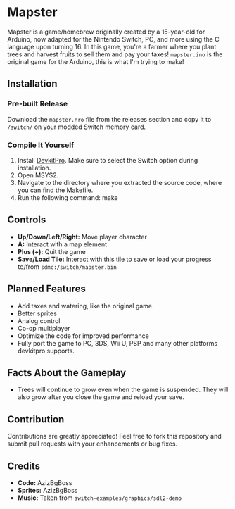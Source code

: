 # Mapster

Mapster is a game/homebrew originally created by a 15-year-old for Arduino, now adapted for the Nintendo Switch, PC, and more using the C language upon turning 16.
In this game, you're a farmer where you plant trees and harvest fruits to sell them and pay your taxes!
`mapster.ino` is the original game for the Arduino, this is what I'm trying to make!

## Installation

### Pre-built Release

Download the `mapster.nro` file from the releases section and copy it to `/switch/` on your modded Switch memory card.

### Compile It Yourself

1. Install [DevkitPro](https://devkitpro.org/). Make sure to select the Switch option during installation.
2. Open MSYS2.
3. Navigate to the directory where you extracted the source code, where you can find the Makefile.
4. Run the following command: make

## Controls

- **Up/Down/Left/Right:** Move player character
- **A:** Interact with a map element
- **Plus (+):** Quit the game
- **Save/Load Tile:** Interact with this tile to save or load your progress to/from `sdmc:/switch/mapster.bin`

## Planned Features

- Add taxes and watering, like the original game.
- Better sprites
- Analog control
- Co-op multiplayer
- Optimize the code for improved performance
- Fully port the game to PC, 3DS, Wii U, PSP and many other platforms devkitpro supports.

## Facts About the Gameplay
- Trees will continue to grow even when the game is suspended. They will also grow after you close the game and reload your save.

## Contribution

Contributions are greatly appreciated! Feel free to fork this repository and submit pull requests with your enhancements or bug fixes.

## Credits

- **Code:** AzizBgBoss
- **Sprites:** AzizBgBoss
- **Music:** Taken from `switch-examples/graphics/sdl2-demo`